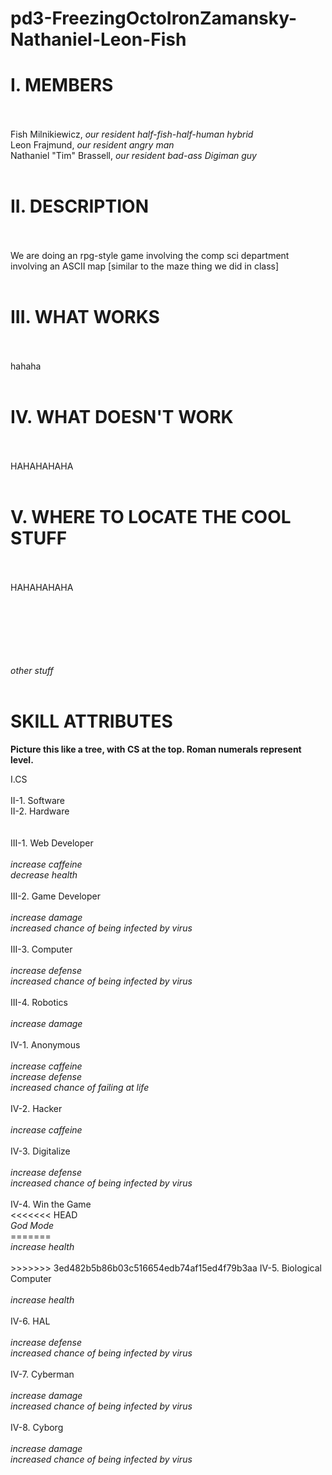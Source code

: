 <html>
<head>
<h1>
pd3-FreezingOctoIronZamansky-Nathaniel-Leon-Fish
</h1>
</head>

<body>
<h1>I. MEMBERS</h1><br><br>
Fish Milnikiewicz, <i>our resident half-fish-half-human hybrid</i><br>
Leon Frajmund, <i>our resident angry man</i><br>
Nathaniel "Tim" Brassell, <i>our resident bad-ass Digiman guy</i><br><br>
	
<h1>II. DESCRIPTION</h1><br><br>
We are doing an rpg-style game involving the comp sci department involving an ASCII map [similar to the maze thing we did in class]<br><br>

<h1>III. WHAT WORKS</h1><br><br>
hahaha<br><br>


<h1>IV. WHAT DOESN'T WORK</h1><br><br>
HAHAHAHAHA<br><br>

<h1>V. WHERE TO LOCATE THE COOL STUFF</h1><br><br>
HAHAHAHAHA<br><br>


<br><br><br><br><br>
<i>other stuff</i><br><br>
<h1>SKILL ATTRIBUTES </h1>
<b>Picture this like a tree, with CS at the top. Roman numerals represent level.</b>
<p>
I.CS 
<br><br>
II-1. Software<br>
II-2. Hardware<br>
<br><br>
III-1. Web Developer<br>
	<br><i>increase caffeine</i>
	<br><i>decrease health</i><br><br>
III-2. Game Developer<br>
	<br><i>increase damage</i>
	<br><i>increased chance of being infected by virus</i><br><br>
III-3. Computer<br>
	<br><i>increase defense</i>
	<br><i>increased chance of being infected by virus</i><br><br>
III-4. Robotics<br>
	<br><i>increase damage</i>
<br><br>
IV-1. Anonymous<br>
	<br><i>increase caffeine</i>
	<br><i>increase defense</i>
	<br><i>increased chance of failing at life</i><br><br>
IV-2. Hacker<br>
	<br><i>increase caffeine</i><br><br>
IV-3. Digitalize<br>
	<br><i>increase defense</i>
	<br><i>increased chance of being infected by virus</i><br><br>
IV-4. Win the Game<br>
<<<<<<< HEAD
	<br><i>God Mode</i><br>
=======
	<br><i>increase health</i><br><br>
>>>>>>> 3ed482b5b86b03c516654edb74af15ed4f79b3aa
IV-5. Biological Computer<br>
	<br><i>increase health</i><br><br>
IV-6. HAL<br>
	<br><i>increase defense</i>
	<br><i>increased chance of being infected by virus</i><br><br>
IV-7. Cyberman<br>
	<br><i>increase damage</i>
	<br><i>increased chance of being infected by virus</i><br><br>
IV-8. Cyborg<br>
	<br><i>increase damage</i>
	<br><i>increased chance of being infected by virus</i><br><br>
</p>

</body>
</html>
